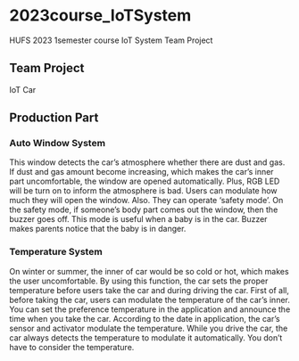 # 2023course_IoTSystem
HUFS 2023 1semester course IoT System Team Project 

## Team Project
IoT Car 

## Production Part
### Auto Window System
This window detects the car’s atmosphere whether there are dust and gas. If dust and gas amount become increasing, which makes the car’s inner part uncomfortable, the window are opened automatically. Plus, RGB LED will be turn on to inform the atmosphere is bad. Users can modulate how much they will open the window. Also. They can operate ‘safety mode’. On the safety mode, if someone’s body part comes out the window, then the buzzer goes off. This mode is useful when a baby is in the car. Buzzer makes parents notice that the baby is in danger.
### Temperature System
On winter or summer, the inner of car would be so cold or hot, which makes the user uncomfortable. By using this function, the car sets the proper temperature before users take the car and during driving the car. First of all, before taking the car, users can modulate the temperature of the car’s inner. You can set the preference temperature in the application and announce the time when you take the car. According to the date in application, the car’s sensor and activator modulate the temperature. While you drive the car, the car always detects the temperature to modulate it automatically. You don’t have to consider the temperature.
